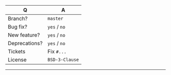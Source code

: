 | Q             | A                |
|---------------|------------------|
| Branch?       | ``master``       |
| Bug fix?      | ``yes`` / ``no`` |
| New feature?  | ``yes`` / ``no`` |
| Deprecations? | ``yes`` / ``no`` |
| Tickets       | Fix ``#...``     |
| License       | ``BSD-3-Clause`` |

---
